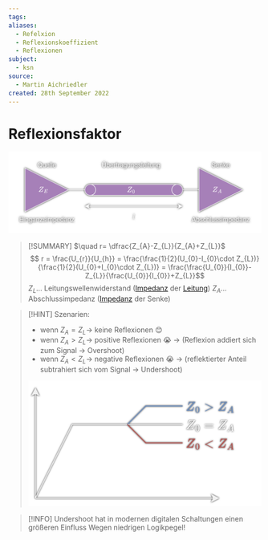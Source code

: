 ```yaml
---
tags: 
aliases:
  - Refelxion
  - Reflexionskoeffizient
  - Reflexionen
subject:
  - ksn
source:
  - Martin Aichriedler
created: 28th September 2022
---
```


# Reflexionsfaktor

![](assets/TL_QundS.png)

> [!SUMMARY] $\quad r= \dfrac{Z_{A}-Z_{L}}{Z_{A}+Z_{L}}$
> $$ r = \frac{U_{r}}{U_{h}} = \frac{\frac{1}{2}(U_{0}-I_{0}\cdot Z_{L})}{\frac{1}{2}(U_{0}+I_{0}\cdot Z_{L})} = \frac{\frac{U_{0}}{I_{0}}-Z_{L}}{\frac{U_{0}}{I_{0}}+Z_{L}}$$
> $Z_{L}\dots$ Leitungswellenwiderstand ([Impedanz](../Elektrodynamik/Impedanz.md) der [Leitung](Leitungstheorie.md))
> $Z_{A}\dots$ Abschlussimpedanz ([Impedanz](../Elektrodynamik/Impedanz.md) der Senke)

> [!HINT] Szenarien:
> - wenn $Z_{A}=Z_{L}\to$ keine Reflexionen 😊
> - wenn $Z_{A}>Z_{L}\to$ positive Reflexionen 😭 
> 	$\to$ (Reflexion addiert sich zum Signal $\to$ Overshoot)
> - wenn $Z_{A}<Z_{L}\to$ negative Reflexionen 😭 
> 	$\to$ (reflektierter Anteil subtrahiert sich vom Signal $\to$ Undershoot)
> 
> ![InlineR|500](assets/OverUnderRefl.png)


> [!INFO] Undershoot hat in modernen digitalen Schaltungen einen größeren Einfluss
> Wegen niedrigen Logikpegel! 